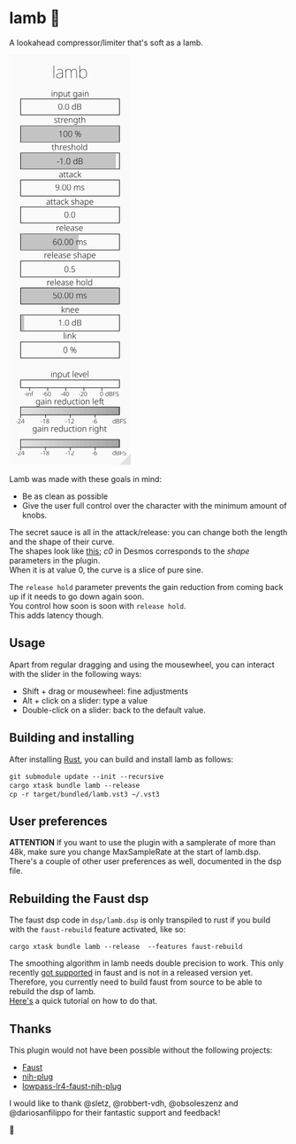 # lamb 🐑

A lookahead compressor/limiter that's soft as a lamb. 

<p align=”center”>
    <img src="images/lamb.png" alt="screenshot">
</p>

Lamb was made with these goals in mind:

- Be as clean as possible
- Give the user full control over the character with the minimum amount of knobs.

The secret sauce is all in the attack/release:
you can change both the length and the shape of their curve.  
The shapes look like [this](https://www.desmos.com/calculator/cog4ujr7cs); _c0_ in Desmos corresponds to the _shape_ parameters in the plugin.  
When it is at value 0, the curve is a slice of pure sine.  

The ``release hold`` parameter prevents the gain reduction from coming back up if it needs to go down again soon.  
You control how soon is soon with ``release hold``.  
This adds latency though.

## Usage

Apart from regular dragging and using the mousewheel, you can interact with the slider in the following ways:
- Shift + drag or mousewheel: fine adjustments
- Alt + click on a slider: type a value
- Double-click on a slider: back to the default value.


## Building and installing

After installing [Rust](https://rustup.rs/), you can build and install lamb as follows:

```shell
git submodule update --init --recursive
cargo xtask bundle lamb --release
cp -r target/bundled/lamb.vst3 ~/.vst3
```

## User preferences

  **ATTENTION** If you want to use the plugin with a samplerate of more than 48k, make sure you change MaxSampleRate at the start of lamb.dsp.  
  There's a couple of other user preferences as well, documented in the dsp file.

## Rebuilding the Faust dsp

The faust dsp code in ``dsp/lamb.dsp`` is only transpiled to rust if you build with the ``faust-rebuild`` feature activated, like so: 

``` shell
cargo xtask bundle lamb --release  --features faust-rebuild
```

The smoothing algorithm in lamb needs double precision to work.
This only recently [got supported](https://github.com/grame-cncm/faust/commit/9f2eb5766605f9f8235a45965c69ff33b4274685) in faust and is not in a released version yet.
Therefore, you currently need to build faust from source to be able to rebuild the dsp of lamb.  
[Here's](https://github.com/grame-cncm/faust/wiki/BuildingSimple) a quick tutorial on how to do that.


## Thanks

This plugin would not have been possible without the following projects:
- [Faust](http://faust.grame.fr)
- [nih-plug](https://github.com/robbert-vdh/nih-plug)
- [lowpass-lr4-faust-nih-plug](https://codeberg.org/obsoleszenz/lowpass-lr4-faust-nih-plug)

I would like to thank @sletz, @robbert-vdh, @obsoleszenz and @dariosanfilippo for their fantastic support and feedback!   

🐑
